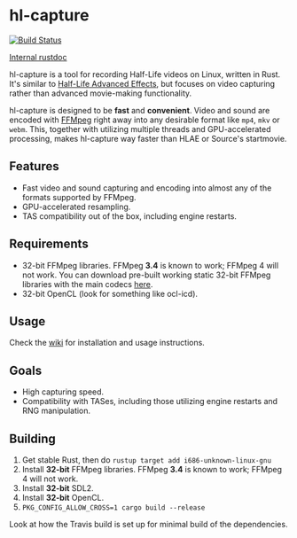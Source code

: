 # hl-capture

[![Build Status](https://travis-ci.org/YaLTeR/hl-capture.svg?branch=master)](https://travis-ci.org/YaLTeR/hl-capture)

[Internal rustdoc](https://yalter.github.io/hl-capture)

hl-capture is a tool for recording Half-Life videos on Linux, written in Rust. It's similar to [Half-Life Advanced Effects](http://www.advancedfx.org/), but focuses on video capturing rather than advanced movie-making functionality.

hl-capture is designed to be **fast** and **convenient**. Video and sound are encoded with [FFMpeg](http://ffmpeg.org/) right away into any desirable format like `mp4`, `mkv` or `webm`. This, together with utilizing multiple threads and GPU-accelerated processing, makes hl-capture way faster than HLAE or Source's startmovie.

## Features
- Fast video and sound capturing and encoding into almost any of the formats supported by FFMpeg.
- GPU-accelerated resampling.
- TAS compatibility out of the box, including engine restarts.

## Requirements
- 32-bit FFMpeg libraries. FFMpeg **3.4** is known to work; FFMpeg 4 will not work. You can download pre-built working static 32-bit FFMpeg libraries with the main codecs [here](https://mega.nz/#!1JRAyD7Z!w0cWQIznCRGQz8ovXO4hKKDBFvgU4BbYrDVosOEoZHU).
- 32-bit OpenCL (look for something like ocl-icd).

## Usage
Check the [wiki](https://github.com/YaLTeR/hl-capture/wiki/Installation-and-usage) for installation and usage instructions.

## Goals
- High capturing speed.
- Compatibility with TASes, including those utilizing engine restarts and RNG manipulation.

## Building
1. Get stable Rust, then do `rustup target add i686-unknown-linux-gnu`
2. Install **32-bit** FFMpeg libraries. FFMpeg **3.4** is known to work; FFMpeg 4 will not work.
3. Install **32-bit** SDL2.
4. Install **32-bit** OpenCL.
5. `PKG_CONFIG_ALLOW_CROSS=1 cargo build --release`

Look at how the Travis build is set up for minimal build of the dependencies.
